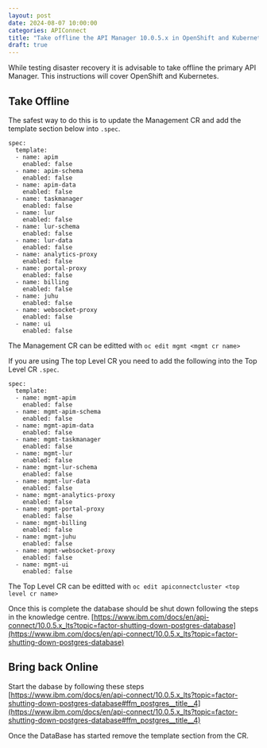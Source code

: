 ```yaml
---
layout: post
date: 2024-08-07 10:00:00
categories: APIConnect
title: "Take offline the API Manager 10.0.5.x in OpenShift and Kubernetes"
draft: true
---
```


While testing  disaster recovery it is advisable to take offline the primary API Manager. This instructions will cover OpenShift and Kubernetes.
<!--more-->

## Take Offline

The safest way to do this is to update the Management CR and add the template section below into  `.spec`.


```
spec:
  template:
  - name: apim
    enabled: false
  - name: apim-schema
    enabled: false
  - name: apim-data
    enabled: false
  - name: taskmanager
    enabled: false
  - name: lur
    enabled: false
  - name: lur-schema
    enabled: false
  - name: lur-data
    enabled: false
  - name: analytics-proxy
    enabled: false
  - name: portal-proxy
    enabled: false
  - name: billing
    enabled: false
  - name: juhu
    enabled: false
  - name: websocket-proxy
    enabled: false
  - name: ui
    enabled: false
```

The Management CR can be editted with
`oc edit mgmt <mgmt cr name>`



If you are using The top Level CR you need to add the following into the Top Level CR `.spec`.

```
spec:
  template:
  - name: mgmt-apim
    enabled: false
  - name: mgmt-apim-schema
    enabled: false
  - name: mgmt-apim-data
    enabled: false
  - name: mgmt-taskmanager
    enabled: false
  - name: mgmt-lur
    enabled: false
  - name: mgmt-lur-schema
    enabled: false
  - name: mgmt-lur-data
    enabled: false
  - name: mgmt-analytics-proxy
    enabled: false
  - name: mgmt-portal-proxy
    enabled: false
  - name: mgmt-billing
    enabled: false
  - name: mgmt-juhu
    enabled: false
  - name: mgmt-websocket-proxy
    enabled: false
  - name: mgmt-ui
    enabled: false
```

The Top Level CR can be editted with
`oc edit apiconnectcluster <top level cr name>`

Once this is complete the database should be shut down following the steps in the knowledge centre. [https://www.ibm.com/docs/en/api-connect/10.0.5.x_lts?topic=factor-shutting-down-postgres-database](https://www.ibm.com/docs/en/api-connect/10.0.5.x_lts?topic=factor-shutting-down-postgres-database)


## Bring back Online

Start the dabase by following these steps [https://www.ibm.com/docs/en/api-connect/10.0.5.x_lts?topic=factor-shutting-down-postgres-database#ffm_postgres__title__4](https://www.ibm.com/docs/en/api-connect/10.0.5.x_lts?topic=factor-shutting-down-postgres-database#ffm_postgres__title__4)

Once the DataBase has started remove the template section from the CR.
